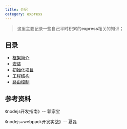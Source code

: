 ```yaml
---
title: 介绍
category: express
---
```


> 这里主要记录一些自己平时积累的**express**相关的知识；

## 目录

- [框架简介](./express-note-01.md)
- [安装](./express-note-02.md)
- [初始化项目](./express-note-03.md)
- [工程结构](./express-note-04.md)
- [路由控制](./express-note-05.md)

## 参考资料

《nodejs开发指南》-- 郭家宝

《nodejs+webpack开发实战》-- 夏磊


